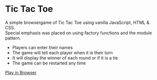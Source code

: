 # Tic Tac Toe
A simple browsergame of Tic Tac Toe using vanilla JavaScript, HTML & CSS.  
Special emphasis was placed on using factory functions and the module pattern.

- Players can enter their names
- The game will tell each player when it is their turn
- It will display the winner of each round or if it is a tie
- The game can be restarted any time

[Play in Browser](https://bunnythelifeguard.github.io/tictactoe/)
